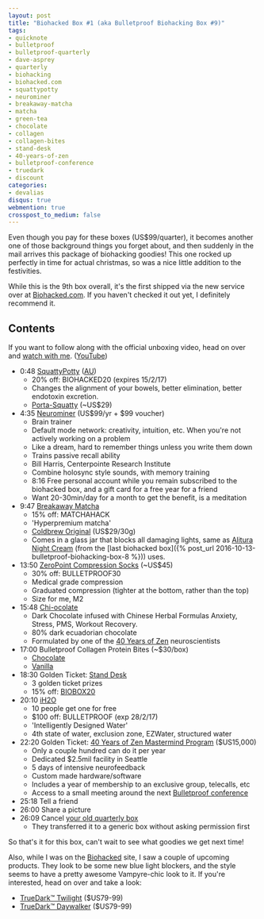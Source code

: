 ```yaml
---
layout: post
title: "Biohacked Box #1 (aka Bulletproof Biohacking Box #9)"
tags:
- quicknote
- bulletproof
- bulletproof-quarterly
- dave-asprey
- quarterly
- biohacking
- biohacked.com
- squattypotty
- neurominer
- breakaway-matcha
- matcha
- green-tea
- chocolate
- collagen
- collagen-bites
- stand-desk
- 40-years-of-zen
- bulletproof-conference
- truedark
- discount
categories:
- devalias
disqus: true
webmention: true
crosspost_to_medium: false
---
```

Even though you pay for these boxes (US$99/quarter), it becomes another one of those background things you forget about, and then suddenly in the mail arrives this package of biohacking goodies! This one rocked up perfectly in time for actual christmas, so was a nice little addition to the festivities.

While this is the 9th box overall, it's the first shipped via the new service over at [Biohacked.com](http://biohacked.com/). If you haven't checked it out yet, I definitely recommend it.

## Contents

If you want to follow along with the official unboxing video, head on over and [watch with me](https://biohacked.com/BBQ16/). ([YouTube](https://www.youtube.com/watch?v=TgjP010MXnM))

* 0:48 [SquattyPotty](https://www.squattypotty.com/) ([AU](https://www.squattypottyaustralia.com/))
    * 20% off: BIOHACKED20 (expires 15/2/17)
    * Changes the alignment of your bowels, better elimination, better endotoxin excretion.
    * [Porta-Squatty](https://www.squattypotty.com/shop/product/porta-squatty-foldable/) (~US$29)
* 4:35 [Neurominer](https://biohacked.com/product/neurominer/) (US$99/yr + $99 voucher)
    * Brain trainer
    * Default mode network: creativity, intuition, etc. When you're not actively working on a problem
    * Like a dream, hard to remember things unless you write them down
    * Trains passive recall ability
    * Bill Harris, Centerpointe Research Institute
    * Combine holosync style sounds, with memory training
    * 8:16 Free personal account while you remain subscribed to the biohacked box, and a gift card for a free year for a friend
    * Want 20-30min/day for a month to get the benefit, is a meditation
* 9:47 [Breakaway Matcha](http://www.breakawaymatcha.com/)
    * 15% off: MATCHAHACK
    * 'Hyperpremium matcha'
    * [Coldbrew Original](http://www.breakawaymatcha.com/breakaway-coldbrew-matcha/) (US$29/30g)
    * Comes in a glass jar that blocks all damaging lights, same as [Alitura Night Cream](https://alituranaturals.com/product/alitura-night-cream/) (from the [last biohacked box]({% post_url 2016-10-13-bulletproof-biohacking-box-8 %})) uses.
* 13:50 [ZeroPoint Compression Socks](http://zpcompression.us/) (~US$45)
    * 30% off: BULLETPROOF30
    * Medical grade compression
    * Graduated compression (tighter at the bottom, rather than the top)
    * Size for me, M2
* 15:48 [Chi-ocolate](http://www.chiocolate.com/)
    * Dark Chocolate infused with Chinese Herbal Formulas Anxiety, Stress, PMS, Workout Recovery.
    * 80% dark ecuadorian chocolate
    * Formulated by one of the [40 Years of Zen](https://40yearsofzen.com/) neuroscientists
* 17:00 Bulletproof Collagen Protein Bites (~$30/box)
    * [Chocolate](http://www.anrdoezrs.net/links/8173002/type/dlg/sid/devalias.net/http://www.bulletproof.com/fudge-brownie-collagen-bite-15-pack)
    * [Vanilla](http://www.anrdoezrs.net/links/8173002/type/dlg/http://www.bulletproof.com/vanilla-shortbread-collagen-bite-15-pack)
* 18:30 Golden Ticket: [Stand Desk](https://www.standdesk.co/)
    * 3 golden ticket prizes
    * 15% off: [BIOBOX20](https://www.standdesk.co/BioHack)
* 20:10 [iH2O](http://www.giawellness.com.au/2/products/aqua-gia/i-h2o/)
    * 10 people get one for free
    * $100 off: BULLETPROOF (exp 28/2/17)
    * 'Intelligently Designed Water'
    * 4th state of water, exclusion zone, EZWater, structured water
* 22:20 Golden Ticket: [40 Years of Zen Mastermind Program](https://40yearsofzen.com/) ($US15,000)
    * Only a couple hundred can do it per year
    * Dedicated $2.5mil facility in Seattle
    * 5 days of intensive neurofeedback
    * Custom made hardware/software
    * Includes a year of membership to an exclusive group, telecalls, etc
    * Access to a small meeting around the next [Bulletproof conference](http://www.anrdoezrs.net/links/8173002/type/dlg/sid/devalias.net/http://www.bulletproof.com/2016-bp-conference-videos)
* 25:18 Tell a friend
* 26:00 Share a picture
* 26:09 Cancel [your old quarterly box](https://quarterly.co/products/biohack)
    * They transferred it to a generic box without asking permission first

So that's it for this box, can't wait to see what goodies we get next time!

Also, while I was on the [Biohacked](https://biohacked.com/) site, I saw a couple of upcoming products. They look to be some new blue light blockers, and the style seems to have a pretty awesome Vampyre-chic look to it. If you're interested, head on over and take a look:

* [TrueDark&trade; Twilight](https://biohacked.com/product/truedarktwilight/) ($US79-99)
* [TrueDark&trade; Daywalker](https://biohacked.com/product/truedarkdaywalker/) ($US79-99)
